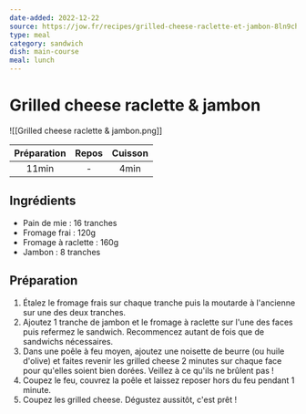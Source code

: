 ```yaml
---
date-added: 2022-12-22
source: https://jow.fr/recipes/grilled-cheese-raclette-et-jambon-8ln9chy9bbese827130t
type: meal
category: sandwich
dish: main-course
meal: lunch
---
```


# Grilled cheese raclette & jambon

![[Grilled cheese raclette & jambon.png]]

| Préparation | Repos | Cuisson |
|:-----------:|:-----:|:-------:|
|    11min    |   -   |  4min   |

## Ingrédients

- Pain de mie : 16 tranches
- Fromage frai : 120g
- Fromage à raclette : 160g
- Jambon : 8 tranches

## Préparation

1. Étalez le fromage frais sur chaque tranche puis la moutarde à l'ancienne sur une des deux tranches.
2. Ajoutez 1 tranche de jambon et le fromage à raclette sur l'une des faces puis refermez le sandwich. Recommencez autant de fois que de sandwichs nécessaires.
3. Dans une poêle à feu moyen, ajoutez une noisette de beurre (ou huile d'olive) et faites revenir les grilled cheese 2 minutes sur chaque face pour qu'elles soient bien dorées. Veillez à ce qu'ils ne brûlent pas !
4. Coupez le feu, couvrez la poêle et laissez reposer hors du feu pendant 1 minute.
5. Coupez les grilled cheese. Dégustez aussitôt, c'est prêt !
